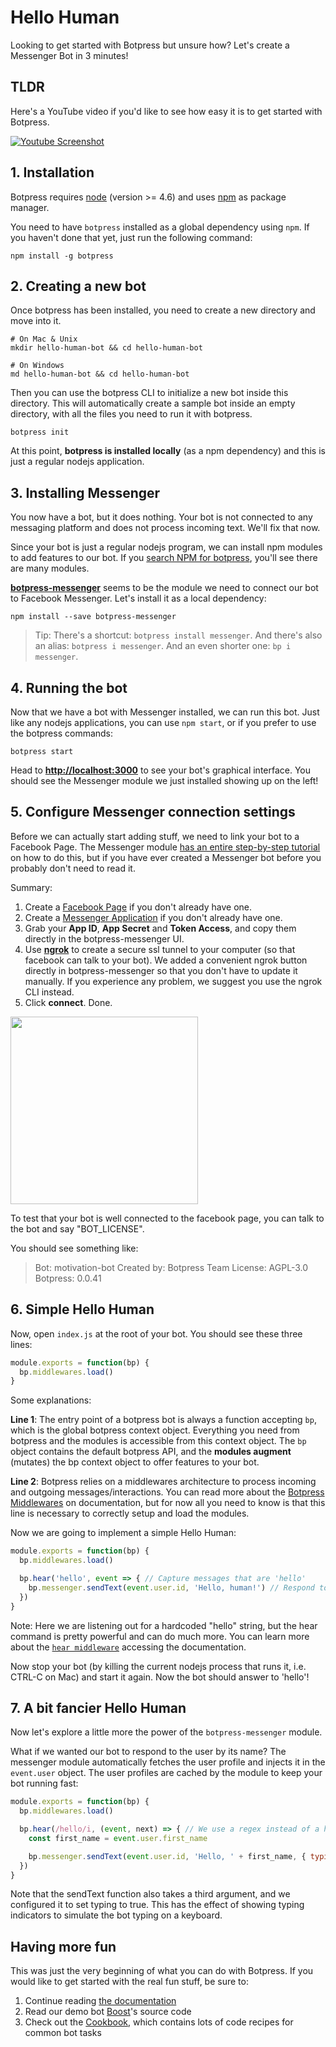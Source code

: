 # Hello Human

Looking to get started with Botpress but unsure how? Let's create a Messenger Bot in 3 minutes!

## TLDR

Here's a YouTube video if you'd like to see how easy it is to get started with Botpress.

[![Youtube Screenshot](https://s3.amazonaws.com/botpress-io/images/youtube-3-minutes-messenger.png)](https://www.youtube.com/watch?v=GO2yJ51ILl0)

## 1. Installation

Botpress requires [node](https://nodejs.org) (version >= 4.6) and uses [npm](https://www.npmjs.com) as package manager.

You need to have `botpress` installed as a global dependency using `npm`. If you haven't done that yet, just run the following command:

```
npm install -g botpress
```

## 2. Creating a new bot

Once botpress has been installed, you need to create a new directory and move into it.

```
# On Mac & Unix
mkdir hello-human-bot && cd hello-human-bot

# On Windows
md hello-human-bot && cd hello-human-bot
```

Then you can use the botpress CLI to initialize a new bot inside this directory. This will automatically create a sample bot inside an empty directory, with all the files you need to run it with botpress.

```
botpress init
```

At this point, **botpress is installed locally** (as a npm dependency) and this is just a regular nodejs application.

## 3. Installing Messenger

You now have a bot, but it does nothing. Your bot is not connected to any messaging platform and does not process incoming text. We'll fix that now.

Since your bot is just a regular nodejs program, we can install npm modules to add features to our bot. If you [search NPM for botpress](https://www.npmjs.com/search?q=botpress), you'll see there are many modules.

[**botpress-messenger**](https://github.com/botpress/botpress-messenger) seems to be the module we need to connect our bot to Facebook Messenger. Let's install it as a local dependency:

```
npm install --save botpress-messenger
```

> Tip: There's a shortcut: `botpress install messenger`. And there's also an alias: `botpress i messenger`. And an even shorter one: `bp i messenger`.

## 4. Running the bot

Now that we have a bot with Messenger installed, we can run this bot. Just like any nodejs applications, you can use `npm start`, or if you prefer to use the botpress commands:

```
botpress start
```

Head to [**http://localhost:3000**](http://localhost:3000) to see your bot's graphical interface. You should see the Messenger module we just installed showing up on the left!

## 5. Configure Messenger connection settings

Before we can actually start adding stuff, we need to link your bot to a Facebook Page. The Messenger module [has an entire step-by-step tutorial](https://github.com/botpress/botpress-messenger#get-started) on how to do this, but if you have ever created a Messenger bot before you probably don't need to read it.

Summary:

1. Create a [Facebook Page](https://www.facebook.com/pages/create) if you don't already have one.
2. Create a [Messenger Application](https://developers.facebook.com/) if you don't already have one. 
3. Grab your **App ID**, **App Secret** and **Token Access**, and copy them directly in the botpress-messenger UI.
4. Use [**ngrok**](https://ngrok.com/) to create a secure ssl tunnel to your computer (so that facebook can talk to your bot). We added a convenient ngrok button directly in botpress-messenger so that you don't have to update it manually. If you experience any problem, we suggest you use the ngrok CLI instead.
5. Click **connect**. Done.

<img src='https://raw.githubusercontent.com/botpress/botpress/master/assets/screenshot-connexion-settings.png' height=300px />

To test that your bot is well connected to the facebook page, you can talk to the bot and say "BOT_LICENSE".

You should see something like:

> Bot: motivation-bot
> Created by: Botpress Team
> License: AGPL-3.0
> Botpress: 0.0.41

## 6. Simple Hello Human

Now, open `index.js` at the root of your bot. You should see these three lines:

```js
module.exports = function(bp) {
  bp.middlewares.load()
}
```

Some explanations:

**Line 1**: The entry point of a botpress bot is always a function accepting `bp`, which is the global botpress context object. Everything you need from botpress and the modules is accessible from this context object. The `bp` object contains the default botpress API, and the **modules augment** (mutates) the bp context object to offer features to your bot.

**Line 2**: Botpress relies on a middlewares architecture to process incoming and outgoing messages/interactions. You can read more about the [Botpress Middlewares](../creating-your-bot/understanding-the-middlewares.html) on documentation, but for now all you need to know is that this line is necessary to correctly setup and load the modules.

Now we are going to implement a simple Hello Human:

```js
module.exports = function(bp) {
  bp.middlewares.load()

  bp.hear('hello', event => { // Capture messages that are 'hello'
    bp.messenger.sendText(event.user.id, 'Hello, human!') // Respond to the user with 'Hello, human!'
  })
}
```

Note: Here we are listening out for a hardcoded "hello" string, but the hear command is pretty powerful and can do much more. You can learn more about the [`hear middleware`](../creating-your-bot//how-to-use-the-hear-middleware.md) accessing the documentation.

Now stop your bot (by killing the current nodejs process that runs it, i.e. CTRL-C on Mac) and start it again. Now the bot should answer to 'hello'!

## 7. A bit fancier Hello Human

Now let's explore a little more the power of the `botpress-messenger` module.

What if we wanted our bot to respond to the user by its name? The messenger module automatically fetches the user profile and injects it in the `event.user` object. The user profiles are cached by the module to keep your bot running fast:

```js
module.exports = function(bp) {
  bp.middlewares.load()

  bp.hear(/hello/i, (event, next) => { // We use a regex instead of a hardcoded string
    const first_name = event.user.first_name

    bp.messenger.sendText(event.user.id, 'Hello, ' + first_name, { typing: true })
  })
}
```

Note that the sendText function also takes a third argument, and we configured it to set typing to true. This has the effect of showing typing indicators to simulate the bot typing on a keyboard.

## Having more fun

This was just the very beginning of what you can do with Botpress. If you would like to get started with the real fun stuff, be sure to:

1. Continue reading [the documentation](what-is-botpress.md)
2. Read our demo bot [Boost](https://github.com/botpress/Boost)'s source code
3. Check out the [Cookbook](https://github.com/botpress/cookbook), which contains lots of code recipes for common bot tasks